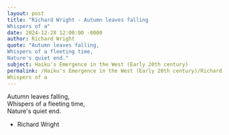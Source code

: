 ```yaml
---
layout: post
title: "Richard Wright - Autumn leaves falling  
Whispers of a"
date: 2024-12-28 12:00:00 -0000
author: Richard Wright
quote: "Autumn leaves falling,  
Whispers of a fleeting time,  
Nature's quiet end."
subject: Haiku's Emergence in the West (Early 20th century)
permalink: /Haiku's Emergence in the West (Early 20th century)/Richard Wright/Richard Wright - Autumn leaves falling  
Whispers of a
---
```


Autumn leaves falling,  
Whispers of a fleeting time,  
Nature's quiet end.

- Richard Wright
